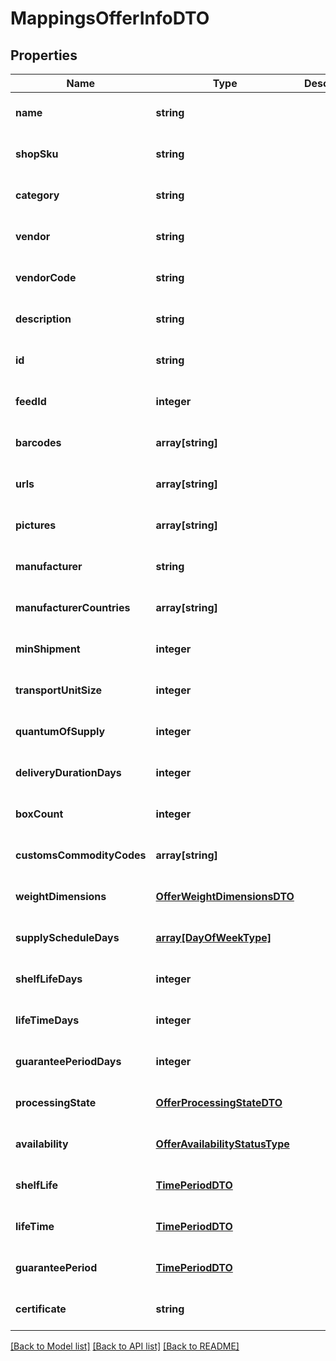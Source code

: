 # MappingsOfferInfoDTO

## Properties
Name | Type | Description | Notes
------------ | ------------- | ------------- | -------------
**name** | **string** |  | [optional] [default to null]
**shopSku** | **string** |  | [optional] [default to null]
**category** | **string** |  | [optional] [default to null]
**vendor** | **string** |  | [optional] [default to null]
**vendorCode** | **string** |  | [optional] [default to null]
**description** | **string** |  | [optional] [default to null]
**id** | **string** |  | [optional] [default to null]
**feedId** | **integer** |  | [optional] [default to null]
**barcodes** | **array[string]** |  | [optional] [default to null]
**urls** | **array[string]** |  | [optional] [default to null]
**pictures** | **array[string]** |  | [optional] [default to null]
**manufacturer** | **string** |  | [optional] [default to null]
**manufacturerCountries** | **array[string]** |  | [optional] [default to null]
**minShipment** | **integer** |  | [optional] [default to null]
**transportUnitSize** | **integer** |  | [optional] [default to null]
**quantumOfSupply** | **integer** |  | [optional] [default to null]
**deliveryDurationDays** | **integer** |  | [optional] [default to null]
**boxCount** | **integer** |  | [optional] [default to null]
**customsCommodityCodes** | **array[string]** |  | [optional] [default to null]
**weightDimensions** | [**OfferWeightDimensionsDTO**](OfferWeightDimensionsDTO.md) |  | [optional] [default to null]
**supplyScheduleDays** | [**array[DayOfWeekType]**](DayOfWeekType.md) |  | [optional] [default to null]
**shelfLifeDays** | **integer** |  | [optional] [default to null]
**lifeTimeDays** | **integer** |  | [optional] [default to null]
**guaranteePeriodDays** | **integer** |  | [optional] [default to null]
**processingState** | [**OfferProcessingStateDTO**](OfferProcessingStateDTO.md) |  | [optional] [default to null]
**availability** | [**OfferAvailabilityStatusType**](OfferAvailabilityStatusType.md) |  | [optional] [default to null]
**shelfLife** | [**TimePeriodDTO**](TimePeriodDTO.md) |  | [optional] [default to null]
**lifeTime** | [**TimePeriodDTO**](TimePeriodDTO.md) |  | [optional] [default to null]
**guaranteePeriod** | [**TimePeriodDTO**](TimePeriodDTO.md) |  | [optional] [default to null]
**certificate** | **string** |  | [optional] [default to null]

[[Back to Model list]](../README.md#documentation-for-models) [[Back to API list]](../README.md#documentation-for-api-endpoints) [[Back to README]](../README.md)


